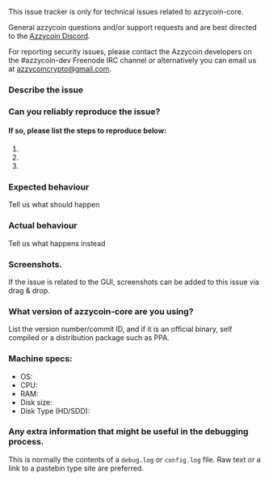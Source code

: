 <!--- Remove sections that do not apply -->

This issue tracker is only for technical issues related to azzycoin-core.

General azzycoin questions and/or support requests and are best directed to the [Azzycoin Discord](https://discord.gg/Erztp5WMg2).

For reporting security issues, please contact the Azzycoin developers on the #azzycoin-dev Freenode IRC channel or alternatively you can email us at azzycoincrypto@gmail.com.

### Describe the issue

### Can you reliably reproduce the issue?
#### If so, please list the steps to reproduce below:
1.
2.
3.

### Expected behaviour
Tell us what should happen

### Actual behaviour
Tell us what happens instead

### Screenshots.
If the issue is related to the GUI, screenshots can be added to this issue via drag & drop.

### What version of azzycoin-core are you using?
List the version number/commit ID, and if it is an official binary, self compiled or a distribution package such as PPA.

### Machine specs:
- OS:
- CPU:
- RAM:
- Disk size:
- Disk Type (HD/SDD):

### Any extra information that might be useful in the debugging process.
This is normally the contents of a `debug.log` or `config.log` file. Raw text or a link to a pastebin type site are preferred.
